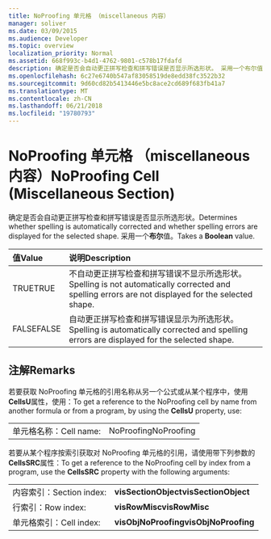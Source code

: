 ```yaml
---
title: NoProofing 单元格 （miscellaneous 内容）
manager: soliver
ms.date: 03/09/2015
ms.audience: Developer
ms.topic: overview
localization_priority: Normal
ms.assetid: 668f993c-b4d1-4762-9801-c578b17fdafd
description: 确定是否会自动更正拼写检查和拼写错误是否显示所选形状。 采用一个布尔值。
ms.openlocfilehash: 6c27e6740b547af83058519de8edd38fc3522b32
ms.sourcegitcommit: 9d60cd82b5413446e5bc8ace2cd689f683fb41a7
ms.translationtype: MT
ms.contentlocale: zh-CN
ms.lasthandoff: 06/21/2018
ms.locfileid: "19780793"
---
```

# <a name="noproofing-cell-miscellaneous-section"></a><span data-ttu-id="26299-104">NoProofing 单元格 （miscellaneous 内容）</span><span class="sxs-lookup"><span data-stu-id="26299-104">NoProofing Cell (Miscellaneous Section)</span></span>

<span data-ttu-id="26299-105">确定是否会自动更正拼写检查和拼写错误是否显示所选形状。</span><span class="sxs-lookup"><span data-stu-id="26299-105">Determines whether spelling is automatically corrected and whether spelling errors are displayed for the selected shape.</span></span> <span data-ttu-id="26299-106">采用一个**布尔**值。</span><span class="sxs-lookup"><span data-stu-id="26299-106">Takes a **Boolean** value.</span></span> 
  
|<span data-ttu-id="26299-107">**值**</span><span class="sxs-lookup"><span data-stu-id="26299-107">**Value**</span></span>|<span data-ttu-id="26299-108">**说明**</span><span class="sxs-lookup"><span data-stu-id="26299-108">**Description**</span></span>|
|:-----|:-----|
|<span data-ttu-id="26299-109">TRUE</span><span class="sxs-lookup"><span data-stu-id="26299-109">TRUE</span></span>  <br/> |<span data-ttu-id="26299-110">不自动更正拼写检查和拼写错误不显示所选形状。</span><span class="sxs-lookup"><span data-stu-id="26299-110">Spelling is not automatically corrected and spelling errors are not displayed for the selected shape.</span></span>  <br/> |
|<span data-ttu-id="26299-111">FALSE</span><span class="sxs-lookup"><span data-stu-id="26299-111">FALSE</span></span>  <br/> |<span data-ttu-id="26299-112">自动更正拼写检查和拼写错误显示为所选形状。</span><span class="sxs-lookup"><span data-stu-id="26299-112">Spelling is automatically corrected and spelling errors are displayed for the selected shape.</span></span>  <br/> |
   
## <a name="remarks"></a><span data-ttu-id="26299-113">注解</span><span class="sxs-lookup"><span data-stu-id="26299-113">Remarks</span></span>

<span data-ttu-id="26299-114">若要获取 NoProofing 单元格的引用名称从另一个公式或从某个程序中，使用**CellsU**属性，使用：</span><span class="sxs-lookup"><span data-stu-id="26299-114">To get a reference to the NoProofing cell by name from another formula or from a program, by using the **CellsU** property, use:</span></span> 
  
|||
|:-----|:-----|
|<span data-ttu-id="26299-115">单元格名称：</span><span class="sxs-lookup"><span data-stu-id="26299-115">Cell name:</span></span>  <br/> |<span data-ttu-id="26299-116">NoProofing</span><span class="sxs-lookup"><span data-stu-id="26299-116">NoProofing</span></span>  <br/> |
   
<span data-ttu-id="26299-117">若要从某个程序按索引获取对 NoProofing 单元格的引用，请使用带下列参数的**CellsSRC**属性：</span><span class="sxs-lookup"><span data-stu-id="26299-117">To get a reference to the NoProofing cell by index from a program, use the **CellsSRC** property with the following arguments:</span></span> 
  
|||
|:-----|:-----|
|<span data-ttu-id="26299-118">内容索引：</span><span class="sxs-lookup"><span data-stu-id="26299-118">Section index:</span></span>  <br/> |<span data-ttu-id="26299-119">**visSectionObject**</span><span class="sxs-lookup"><span data-stu-id="26299-119">**visSectionObject**</span></span> <br/> |
|<span data-ttu-id="26299-120">行索引：</span><span class="sxs-lookup"><span data-stu-id="26299-120">Row index:</span></span>  <br/> |<span data-ttu-id="26299-121">**visRowMisc**</span><span class="sxs-lookup"><span data-stu-id="26299-121">**visRowMisc**</span></span> <br/> |
|<span data-ttu-id="26299-122">单元格索引：</span><span class="sxs-lookup"><span data-stu-id="26299-122">Cell index:</span></span>  <br/> |<span data-ttu-id="26299-123">**visObjNoProofing**</span><span class="sxs-lookup"><span data-stu-id="26299-123">**visObjNoProofing**</span></span> <br/> |
   

